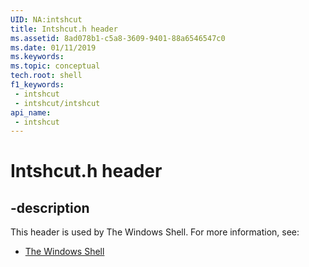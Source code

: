 ```yaml
---
UID: NA:intshcut
title: Intshcut.h header
ms.assetid: 8ad078b1-c5a8-3609-9401-88a6546547c0
ms.date: 01/11/2019
ms.keywords: 
ms.topic: conceptual
tech.root: shell
f1_keywords:
 - intshcut
 - intshcut/intshcut
api_name:
 - intshcut
---
```


# Intshcut.h header


## -description

This header is used by The Windows Shell. For more information, see:

- [The Windows Shell](../_shell/index.md)

